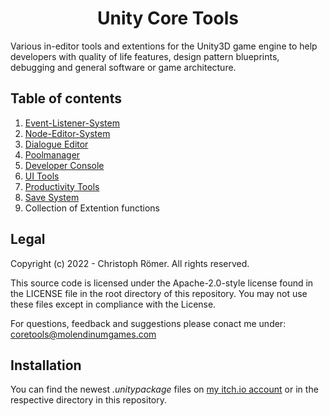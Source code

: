 <h1 style="text-align: center;font-weight: bold;">Unity Core Tools</h1>

Various in-editor tools and extentions for the Unity3D game engine to help developers with quality of life features, design pattern blueprints, debugging and general software or game architecture.

## Table of contents
1. [Event-Listener-System](https://github.com/MolendinumGames/UnityCoreTools/tree/main/Assets/CoreTools/EventListenerSystem)
2. [Node-Editor-System](https://github.com/MolendinumGames/UnityCoreTools/tree/main/Assets/CoreTools/NodeSystem)
3. [Dialogue Editor](https://github.com/MolendinumGames/UnityCoreTools/tree/main/Assets/CoreTools/Dialogue)
4. [Poolmanager](https://github.com/MolendinumGames/UnityCoreTools/tree/main/Assets/CoreTools/Pooling)
5. [Developer Console](https://github.com/MolendinumGames/UnityCoreTools/tree/main/Assets/DevConsole)
6. [UI Tools](https://github.com/MolendinumGames/UnityCoreTools/tree/main/Assets/CoreTools/UI%20Tools)
7. [Productivity Tools](https://github.com/MolendinumGames/UnityCoreTools/tree/main/Assets/ProductivityTools)
8. [Save System](https://github.com/MolendinumGames/UnityCoreTools/tree/main/Assets/CoreTools/SaveSystem)
9. Collection of Extention functions

## Legal
Copyright (c) 2022 - Christoph Römer. All rights reserved. 

This source code is licensed under the Apache-2.0-style license found
in the LICENSE file in the root directory of this repository. 
You may not use these files except in compliance with the License.

For questions, feedback and suggestions please conact me under:
coretools@molendinumgames.com

## Installation
You can find the newest _.unitypackage_ files on [my itch.io account](https://molendinumgames.itch.io/) or in the respective directory in this repository.
